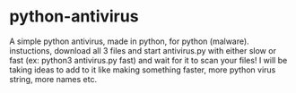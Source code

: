 # python-antivirus
A simple python antivirus, made in python, for python (malware). 
instuctions, download all 3 files and start antivirus.py with either slow or fast (ex: python3 antivirus.py fast) and wait for it to scan your files!
I will be taking ideas to add to it like making something faster, more python virus string, more names etc.
